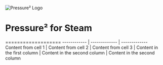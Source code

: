 ![Pressure² Logo](http://pressureforsteam.com/img/pressure2markdownlogo.png "Pressure²")

# Pressure² for Steam
===================
------------ | ------------- | -------------
Content from cell 1 | Content from cell 2 |  Content from cell 3 | 
Content in the first column | Content in the second column | Content in the second column
